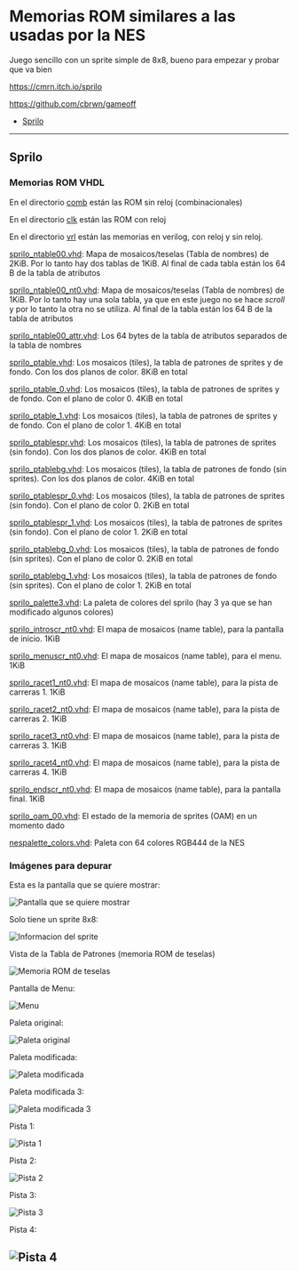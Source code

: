 # Memorias ROM similares a las usadas por la NES

Juego sencillo con un sprite simple de 8x8, bueno para empezar y probar que va bien

https://cmrn.itch.io/sprilo

https://github.com/cbrwn/gameoff


* [Sprilo](#Sprilo)

---

## Sprilo


### Memorias ROM VHDL

En el directorio [comb](vhd/comb) están las ROM sin reloj (combinacionales)

En el directorio [clk](vhd/clk) están las ROM con reloj

En el directorio [vrl](vrl) están las memorias en verilog, con reloj y sin reloj.

[sprilo_ntable00.vhd](vhd/clk/sprilo_ntable_00.vhd): Mapa de mosaicos/teselas (Tabla de nombres) de 2KiB. Por lo tanto hay dos tablas de 1KiB. Al final de cada tabla están los 64 B de la tabla de atributos

[sprilo_ntable00_nt0.vhd](vhd/clk/sprilo_ntable_00_nt0.vhd): Mapa de mosaicos/teselas (Tabla de nombres) de 1KiB. Por lo tanto hay una sola tabla, ya que en este juego no se hace _scroll_ y por lo tanto la otra no se utiliza. Al final de la tabla están los 64 B de la tabla de atributos


[sprilo_ntable00_attr.vhd](vhd/clk/sprilo_ntable_00_attr.vhd): Los 64 bytes de la tabla de atributos separados de la tabla de nombres

[sprilo_ptable.vhd](vhd/clk/sprilo_ptable.vhd): Los mosaicos (tiles), la tabla de patrones de sprites y de fondo. Con los dos planos de color. 8KiB en total

[sprilo_ptable_0.vhd](vhd/clk/sprilo_ptable_0.vhd): Los mosaicos (tiles), la tabla de patrones de sprites y de fondo. Con el plano de color 0. 4KiB en total

[sprilo_ptable_1.vhd](vhd/clk/sprilo_ptable_1.vhd): Los mosaicos (tiles), la tabla de patrones de sprites y de fondo. Con el plano de color 1. 4KiB en total

[sprilo_ptablespr.vhd](vhd/clk/sprilo_ptablespr.vhd): Los mosaicos (tiles), la tabla de patrones de sprites (sin fondo). Con los dos planos de color. 4KiB en total

[sprilo_ptablebg.vhd](vhd/clk/sprilo_ptablebg.vhd): Los mosaicos (tiles), la tabla de patrones de fondo (sin sprites). Con los dos planos de color. 4KiB en total

[sprilo_ptablespr_0.vhd](vhd/clk/sprilo_ptablespr_0.vhd): Los mosaicos (tiles), la tabla de patrones de sprites (sin fondo). Con el plano de color 0. 2KiB en total

[sprilo_ptablespr_1.vhd](vhd/clk/sprilo_ptablespr_1.vhd): Los mosaicos (tiles), la tabla de patrones de sprites (sin fondo). Con el plano de color 1. 2KiB en total

[sprilo_ptablebg_0.vhd](vhd/clk/sprilo_ptablebg_0.vhd): Los mosaicos (tiles), la tabla de patrones de fondo (sin sprites). Con el plano de color 0. 2KiB en total

[sprilo_ptablebg_1.vhd](vhd/clk/sprilo_ptablebg_1.vhd): Los mosaicos (tiles), la tabla de patrones de fondo (sin sprites). Con el plano de color 1. 2KiB en total

[sprilo_palette3.vhd](vhd/clk/sprilo_palette3.vhd): La paleta de colores del sprilo (hay 3 ya que se han modificado algunos colores)

[sprilo_introscr_nt0.vhd](vhd/clk/sprilo_introscr_nt0cr_nt0.vhd): El mapa de mosaicos (name table), para la pantalla de inicio. 1KiB

[sprilo_menuscr_nt0.vhd](vhd/clk/sprilo_menuscr_nt0.vhd): El mapa de mosaicos (name table), para el menu. 1KiB

[sprilo_racet1_nt0.vhd](vhd/clk/sprilo_racet1_nt0.vhd): El mapa de mosaicos (name table), para la pista de carreras 1. 1KiB

[sprilo_racet2_nt0.vhd](vhd/clk/sprilo_racet2_nt0.vhd): El mapa de mosaicos (name table), para la pista de carreras 2. 1KiB

[sprilo_racet3_nt0.vhd](vhd/clk/sprilo_racet3_nt0.vhd): El mapa de mosaicos (name table), para la pista de carreras 3. 1KiB

[sprilo_racet4_nt0.vhd](vhd/clk/sprilo_racet4_nt0.vhd): El mapa de mosaicos (name table), para la pista de carreras 4. 1KiB


[sprilo_endscr_nt0.vhd](vhd/clk/sprilo_endscr_nt0.vhd): El mapa de mosaicos (name table), para la pantalla final. 1KiB

[sprilo_oam_00.vhd](vhd/clk/sprilo_oam_00.vhd): El estado de la memoria de sprites (OAM) en un momento dado

[nespalette_colors.vhd](../nespalette_colors.vhd): Paleta con 64 colores RGB444 de la NES

### Imágenes para depurar

Esta es la pantalla que se quiere mostrar:

![Pantalla que se quiere mostrar](sprilo_screen_00.png)

Solo tiene un sprite 8x8:

![Informacion del sprite](sprilo_sprite_info_00.png)

Vista de la Tabla de Patrones (memoria ROM de teselas)

![Memoria ROM de teselas](sprilo_pattern_view.png)


Pantalla de Menu:

![Menu](sprilo_menu.png)

Paleta original:

![Paleta original](sprilo_palette.png)

Paleta modificada:

![Paleta modificada](sprilo_palette2.png)

Paleta modificada 3:

![Paleta modificada 3](sprilo_palette3.png)


Pista 1:

![Pista 1](sprilo_ntable_track1.png)


Pista 2:

![Pista 2](sprilo_ntable_track2.png)


Pista 3:

![Pista 3](sprilo_ntable_track3.png)


Pista 4:

![Pista 4](sprilo_ntable_track4.png)
---

